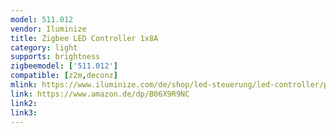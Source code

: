 ```yaml
---
model: 511.012
vendor: Iluminize
title: Zigbee LED Controller 1x8A
category: light
supports: brightness
zigbeemodel: ['511.012']
compatible: [z2m,deconz]
mlink: https://www.iluminize.com/de/shop/led-steuerung/led-controller/product/520-511-012-zigbee-controller-8a.html
link: https://www.amazon.de/dp/B06X9R9NC
link2: 
link3: 
---
```



